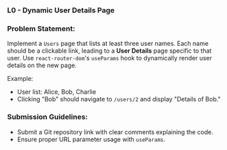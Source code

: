 ### L0 - Dynamic User Details Page

### Problem Statement:

Implement a `Users` page that lists at least three user names. Each name should be a clickable link, leading to a **User Details** page specific to that user. Use `react-router-dom`'s `useParams` hook to dynamically render user details on the new page.

Example:

- User list: Alice, Bob, Charlie
- Clicking "Bob" should navigate to `/users/2` and display "Details of Bob."

### Submission Guidelines:

- Submit a Git repository link with clear comments explaining the code.
- Ensure proper URL parameter usage with `useParams`.
